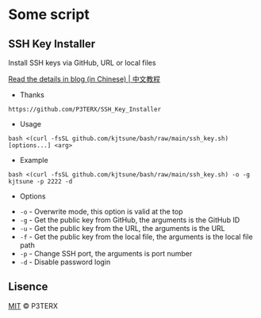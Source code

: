 # Some script

## SSH Key Installer

Install SSH keys via GitHub, URL or local files

[Read the details in blog (in Chinese) | 中文教程](https://p3terx.com/archives/ssh-key-installer.html)

- Thanks

```
https://github.com/P3TERX/SSH_Key_Installer
```

- Usage

```
bash <(curl -fsSL github.com/kjtsune/bash/raw/main/ssh_key.sh) [options...] <arg>
```

- Example

```
bash <(curl -fsSL github.com/kjtsune/bash/raw/main/ssh_key.sh) -o -g kjtsune -p 2222 -d
```

- Options

* `-o` - Overwrite mode, this option is valid at the top
* `-g` - Get the public key from GitHub, the arguments is the GitHub ID
* `-u` - Get the public key from the URL, the arguments is the URL
* `-f` - Get the public key from the local file, the arguments is the local file path
* `-p` - Change SSH port, the arguments is port number
* `-d` - Disable password login

## Lisence

[MIT](https://github.com/P3TERX/SSH_Key_Installer/blob/master/LICENSE) © P3TERX
